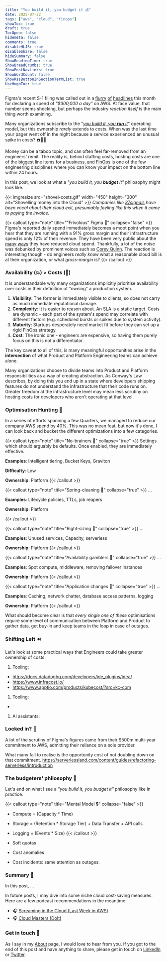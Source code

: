 ```yaml
---
title: "You build it, you budget it 💰"
date: 2025-07-22
tags: ["aws", "cloud", "finops"]
showToc: true
draft: true
TocOpen: false
hidemeta: false
comments: true
disableHLJS: true
disableShare: false
hideSummary: false
ShowReadingTime: true
ShowBreadCrumbs: true
ShowPostNavLinks: true
ShowWordCount: false
ShowRssButtonInSectionTermList: true
UseHugoToc: true
---
```


Figma's recent S-1 filing was called out in a [flurry](https://www.infoq.com/news/2025/07/figma-aws-300k-daily-bill/) [of](https://www.datacenterdynamics.com/en/news/design-platform-figma-spends-300000-on-aws-daily/) [headlines](https://news.ycombinator.com/item?id=44462016) this month for declaring a spend of _"$300,000 a day"_ on AWS. At face value, that number seems shocking, but perhaps the industry _reaction itself_ is the main thing worth examining.  

Many organizations subscribe to the "_[you build it, you **run** it](https://www.thoughtworks.com/en-gb/insights/decoder/y/you-build-it-you-run-it)_" operating model, but this ownership _rarely_ extends to costs. When was the last time your pager went off in the night because a service experienced an unusual spike in costs? ☎️🧑‍🚒

Money can be a taboo topic, and can often feel far-removed from an engineers' remit. The reality is, behind staffing costs, hosting costs are one of the biggest line items for a business, and [FinOps](https://www.finops.org/) is one of the few engineering disciplines where you can know your impact on the bottom line within 24 hours.

In this post, we look at what a _"you build it, you **budget** it"_ philosophy might look like.

{{< imgresize src="shovel-costs.gif" width="450" height="300" alt="Shovelling money into the Cloud" >}}
_Companies like [37signals](https://basecamp.com/cloud-exit) have been vocal about their cloud exit, presumably feeling like this when it came to paying the invoice._

{{< callout type="note" title="\"Frivolous\" Figma 🤑" collapse="false" >}}
Figma's reported daily spend immediately becomes a moot point when you hear that they are running with a 91% gross margin and their infrastructure spend is only 12% of their revenue. They have been very public about the [many](https://www.figma.com/blog/the-infrastructure-behind-ai-search-in-figma/) [ways](https://www.figma.com/blog/how-figmas-databases-team-lived-to-tell-the-scale/) they have reduced cloud spend.
Thankfully, a lot of the noise was debunked by prominent voices such as [Corey Quinn](https://www.duckbillgroup.com/blog/figmas-300k-daily-aws-bill-isnt-the-scandal-you-think-it-is/). The reaction is interesting though - do engineers _really know_ what a reasonable cloud bill is at their organization, or what _gross-margin_ is?
{{< /callout >}}

### Availability (💥) > Costs (💸) 
It is understandable why many organizations implicitly prioritise availability over costs in their definition of "owning" a production system.
1. **Visibility**: The former is immediately visible to clients, so does not carry as much immediate reputational damage.
1. **Complexity**: It is easier to reason about. An SLA is a static target. Costs are dynamic - each part of the system's spend may correlate with different factors (e.g. scheduled bursts or spikes due to system activity).
1. **Maturity**: Startups desperately need market fit before they can set up a rigid FinOps strategy.
1. **Cost**: The ironic one - engineers are expensive, so having them purely focus on this is not a differentiator.

The key caveat to all of this, is many meaningful opportunities arise in the **intersection** of what Product and Platform Engineering teams can achieve alone.

Many organizations choose to divide teams into Product and Platform responsibilities as a way of creating abstraction. As Conway's Law describes, by doing this you end up in a state where developers shipping features do not understand the infrastructure that their code runs on. Greater freedom at the infrastructure level may mean less scrutiny on hosting costs for developers who aren't operating at that level.

### Optimisation Hunting 🤠
In a series of efforts spanning a few Quarters, we managed to reduce our company AWS spend by 40%. This was no mean feat, but now it's done, I can look back and bucket the different optimizations into a few categories.

{{< callout type="note" title="No-brainers 🧠" collapse="true" >}}
Settings which should arguably be defaults. Once enabled, they are immediately effective.

**Examples**: Intelligent tiering, Bucket Keys, Graviton

**Difficulty**: Low

**Ownership**: Platform
{{< /callout >}}

{{< callout type="note" title="Spring-cleaning 🧹" collapse="true" >}}
...

**Examples**: Lifecycle policies, TTLs, job reapers

**Ownership**: Platform

{{< /callout >}}

{{< callout type="note" title="Right-sizing 🤏" collapse="true" >}}
...

**Examples**: Unused services, Capacity, serverless

**Ownership**: Platform
{{< /callout >}}

{{< callout type="note" title="Availability gamblers 🎲" collapse="true" >}}
...

**Examples**: Spot compute, middleware, removing failover instances

**Ownership**: Platform
{{< /callout >}}

{{< callout type="note" title="Application changes 🧩" collapse="true" >}}
...

**Examples**: Caching, network chatter, database access patterns, logging

**Ownership**: Platform
{{< /callout >}}

What should become clear is that _every single one of these_ optimisations require some level of communication between Platform and Product to gather data, get buy-in and keep teams in the loop in case of outages.

### Shifting Left ⏪
Let's look at some practical ways that Engineers could take greater ownership of costs. 

1. Tooling:
- https://docs.datadoghq.com/developers/ide_plugins/idea/
- https://www.infracost.io/
- https://www.apptio.com/products/kubecost/?src=kc-com

1. Tooling:


- 
1. AI assistants:

### Locked in? 🔐
A lot of the scrutiny of Figma's figures came from their $500m multi-year commitment to AWS, admitting their reliance on a sole provider. 

What many fail to realise is the opportunity cost of not doubling down on that commitment.
https://serverlessland.com/content/guides/refactoring-serverless/introduction

### The budgeters' philosophy 💼
Let's end on what I see a _"you build it, you budget it"_ philosophy like in practice.

{{< callout type="note" title="Mental Model 💲" collapse="false" >}}
- Compute = (Capacity * Time)
- Storage = (Retention * Storage Tier) + Data Transfer + API calls
- Logging = (Events * Size)
{{< /callout >}}

- Soft quotas
- Cost anomalies
- Cost incidents: same attention as outages.

### Summary 🧵
In this post, ...

In future posts, I may dive into some niche cloud cost-saving measures. Here are a few podcast recommendations in the meantime:
- 🎧 [Screaming in the Cloud (Last Week in AWS)](https://www.lastweekinaws.com/podcast/)
- 🎧 [Cloud Masters (DoIt)](https://www.doit.com/podcasts/cloud-masters/)

### Get in touch 📧
As I say in my [About](../../about/) page, I would love to hear from you. If you got to the end of this post and have anything to share, please get in touch on [LinkedIn](https://www.linkedin.com/in/c-j-davies/) or [Twitter](https://x.com/c_davies21).
